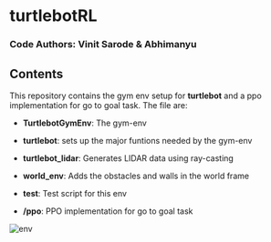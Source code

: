 # turtlebotRL

### Code Authors: Vinit Sarode & Abhimanyu

## Contents
This repository contains the gym env setup for **turtlebot** and a ppo implementation for go to goal task. The file are:

  * **TurtlebotGymEnv**: The gym-env
  * **turtlebot**: sets up the major funtions needed by the gym-env
  * **turtlebot_lidar**: Generates LIDAR data using ray-casting
  * **world_env**: Adds the obstacles and walls in the world frame
  * **test**: Test script for this env

  * **/ppo**: PPO implementation for go to goal task

![env](https://github.com/vinits5/bullet_envs/turtlebotRL/images/env1.png)